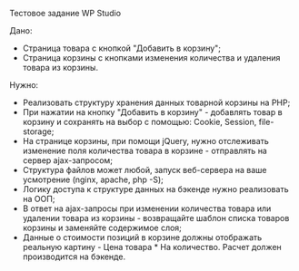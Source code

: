
Тестовое задание WP Studio

Дано:
- Страница товара с кнопкой "Добавить в корзину";
- Страница корзины с кнопками изменения количества и удаления товара из корзины.

Нужно:
- Реализовать структуру хранения данных товарной корзины на PHP;
- При нажатии на кнопку "Добавить в корзину" - добавлять товар в корзину и сохранять на выбор с помощью: Cookie, Session, file-storage;
- На странице корзины, при помощи jQuery, нужно отслеживать изменение поля количества товара в корзине - отправлять на сервер ajax-запросом;
- Структура файлов может любой, запуск веб-сервера на ваше усмотрение (nginx, apache, php -S);
- Логику доступа к структуре данных на бэкенде нужно реализовать на ООП;
- В ответ на ajax-запросы при изменении количества товара или удалении товара из корзины - возвращайте шаблон списка товаров корзины и заменяйте содержимое слоя;
- Данные о стоимости позиций в корзине должны отображать реальную картину - Цена товара * На количество. Расчет должен производится на бэкенде.
